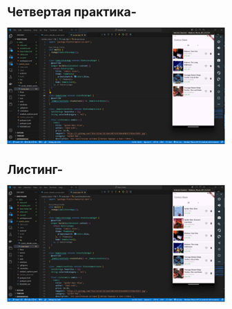 # Четвертая практика-
![Четвертая практика](https://github.com/AntonTokk/comics_store_PKS_4/blob/main/Screenshot%202024-10-03%20101705.png)
# Листинг-
![Листинг](https://github.com/AntonTokk/comics_store_PKS_4/blob/main/Screenshot%202024-10-03%20101628.png)
